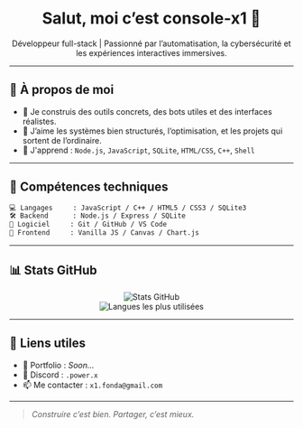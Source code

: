 <h1 align="center">Salut, moi c’est console-x1 👋</h1>

<p align="center">
Développeur full-stack | Passionné par l’automatisation, la cybersécurité et les expériences interactives immersives.
</p>

---

## 🚀 À propos de moi

- 🎯 Je construis des outils concrets, des bots utiles et des interfaces réalistes.
- 🧠 J’aime les systèmes bien structurés, l’optimisation, et les projets qui sortent de l’ordinaire.
- 🔧 J'apprend : `Node.js`, `JavaScript`, `SQLite`, `HTML/CSS`, `C++`, `Shell`
---

## 🧰 Compétences techniques

```txt
💻 Langages     : JavaScript / C++ / HTML5 / CSS3 / SQLite3
🛠️ Backend      : Node.js / Express / SQLite
🧠 Logiciel     : Git / GitHub / VS Code
🧱 Frontend     : Vanilla JS / Canvas / Chart.js
```

---

## 📊 Stats GitHub

<p align="center">
  <img src="https://github-readme-stats.vercel.app/api?username=console-x1&show_icons=true&theme=radical" alt="Stats GitHub" />
  <br>
  <img src="https://github-readme-stats.vercel.app/api/top-langs/?username=console-x1&layout=compact&theme=radical" alt="Langues les plus utilisées" />
</p>

---

## 🔗 Liens utiles

* 🧠 Portfolio : *Soon...*
* 💬 Discord : `.power.x`
* 📫 Me contacter : `x1.fonda@gmail.com`

---

> *Construire c’est bien. Partager, c’est mieux.*

